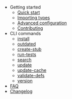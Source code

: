 - Getting started
  - [Quick start](quickstart.md)
  - [Importing types](usage.md)
  - [Advanced configuration](advanced.md)
  - [Contributing](contributing.md)
- CLI commands
  - [install](install.md)
  - [outdated](outdated.md)
  - [create-stub](stub.md)
  - [run-tests](tests.md)
  - [search](search.md)
  - [update](update.md)
  - [update-cache](cache.md)
  - [validate-defs](validate.md)
  - [version](version.md)
- [FAQ](faq.md)
- [Changelog](changelog.md)
